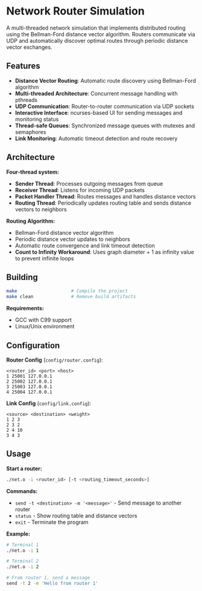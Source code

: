 # Network Router Simulation

A multi-threaded network simulation that implements distributed routing using the Bellman-Ford distance vector algorithm. Routers communicate via UDP and automatically discover optimal routes through periodic distance vector exchanges.

## Features

- **Distance Vector Routing**: Automatic route discovery using Bellman-Ford algorithm
- **Multi-threaded Architecture**: Concurrent message handling with pthreads
- **UDP Communication**: Router-to-router communication via UDP sockets
- **Interactive Interface**: ncurses-based UI for sending messages and monitoring status
- **Thread-safe Queues**: Synchronized message queues with mutexes and semaphores
- **Link Monitoring**: Automatic timeout detection and route recovery

## Architecture

**Four-thread system:**
- **Sender Thread**: Processes outgoing messages from queue
- **Receiver Thread**: Listens for incoming UDP packets  
- **Packet Handler Thread**: Routes messages and handles distance vectors
- **Routing Thread**: Periodically updates routing table and sends distance vectors to neighbors

**Routing Algorithm:**
- Bellman-Ford distance vector algorithm
- Periodic distance vector updates to neighbors
- Automatic route convergence and link timeout detection
- **Count to Infinity Workaround**: Uses graph diameter + 1 as infinity value to prevent infinite loops

## Building

```bash
make                    # Compile the project
make clean              # Remove build artifacts
```

**Requirements:**
- GCC with C99 support
- Linux/Unix environment

## Configuration

**Router Config** (`config/router.config`):
```
<router_id> <port> <host>
1 25001 127.0.0.1
2 25002 127.0.0.1
3 25003 127.0.0.1
4 25004 127.0.0.1
```

**Link Config** (`config/link.config`):
```
<source> <destination> <weight>
1 2 3
2 3 2
2 4 10
3 4 3
```

## Usage

**Start a router:**
```bash
./net.o -i <router_id> [-t <routing_timeout_seconds>]
```

**Commands:**
- `send -t <destination> -m '<message>'` - Send message to another router
- `status` - Show routing table and distance vectors
- `exit` - Terminate the program

**Example:**
```bash
# Terminal 1
./net.o -i 1

# Terminal 2  
./net.o -i 2

# From router 1, send a message
send -t 2 -m 'Hello from router 1'
```

